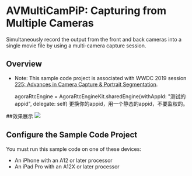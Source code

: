 # AVMultiCamPiP: Capturing from Multiple Cameras
Simultaneously record the output from the front and back cameras into a single movie file by using a multi-camera capture session.

## Overview

- Note: This sample code project is associated with WWDC 2019 session [225: Advances in Camera Capture & Portrait Segmentation](https://developer.apple.com/videos/play/wwdc19/225/).


  agoraRtcEngine =   AgoraRtcEngineKit.sharedEngine(withAppId: "测试的appid", delegate: self)
更换你的appid，用一个静态的appid，不要监权的。


##效果展示
 ![](IMG_3547.png)

## Configure the Sample Code Project

You must run this sample code on one of these devices:
- An iPhone with an A12 or later processor
- An iPad Pro with an A12X or later processor	
 
